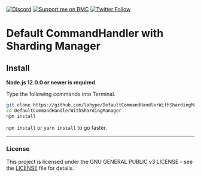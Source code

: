 [![Discord](https://img.shields.io/discord/367753345575944221?color=%237289DA&label=Join%20us&logo=Discord&logoColor=white&style=for-the-badge)](https://thomasbnt.fr/discord)
[![Support me on BMC](https://img.shields.io/badge/Support%20me-☕-orange.svg?style=for-the-badge)](https://www.buymeacoffee.com/thomasbnt)
[![Twitter Follow](https://img.shields.io/twitter/follow/Thomasbnt_?color=%231DA1F2&label=Follow%20me&logo=Twitter&style=for-the-badge)](https://twitter.com/Thomasbnt_)

# Default CommandHandler with Sharding Manager

## Install
**Node.js 12.0.0 or newer is required.**

Type the following commands into Terminal.

```bash
git clone https://github.com/lahype/DefaultCommandHandlerWithShardingManager.git
cd DefaultCommandHandlerWithShardingManager
npm install
```

`npm install` or `yarn install` to go faster.

---

### License
This project is licensed under the GNU GENERAL PUBLIC v3 LICENSE - see the [LICENSE](LICENSE) file for details.
